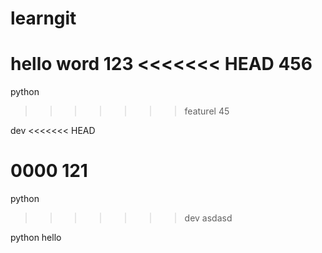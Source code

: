 # learngit
hello word
123
<<<<<<< HEAD
456
=======
python
>>>>>>> featurel
45

dev
<<<<<<< HEAD



0000
121
=======
python
>>>>>>> dev
asdasd

python
hello


